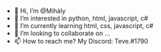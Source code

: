 - 👋 Hi, I’m @Mihály
- 👀 I’m interested in python, html, javascript, c#
- 🌱 I’m currently learning html, css, javascript, c#
- 💞️ I’m looking to collaborate on ...
- 📫 How to reach me? My Discord: Teve.#1790

<!---
IgaziTeve/IgaziTeve is a ✨ special ✨ repository because its `README.md` (this file) appears on your GitHub profile.
You can click the Preview link to take a look at your changes.
--->
